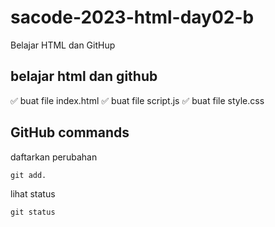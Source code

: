 # sacode-2023-html-day02-b
Belajar HTML dan GitHup

## belajar html dan github

✅ buat file index.html
✅ buat file script.js
✅ buat file style.css


## GitHub commands

daftarkan perubahan
```
git add.
```

lihat status
```
git status
```